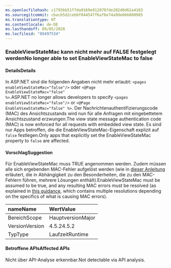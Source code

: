 ```yaml
---
ms.openlocfilehash: c1793bb51f7da9169e912078fde202d0d62a4183
ms.sourcegitcommit: cbacb5d2cebbf044547f6af6e74a9de866800985
ms.translationtype: HT
ms.contentlocale: de-DE
ms.lasthandoff: 09/05/2020
ms.locfileid: "89497534"
---
```

### <a name="no-longer-able-to-set-enableviewstatemac-to-false"></a><span data-ttu-id="892df-101">EnableViewStateMac kann nicht mehr auf FALSE festgelegt werden</span><span class="sxs-lookup"><span data-stu-id="892df-101">No longer able to set EnableViewStateMac to false</span></span>

#### <a name="details"></a><span data-ttu-id="892df-102">Details</span><span class="sxs-lookup"><span data-stu-id="892df-102">Details</span></span>

<span data-ttu-id="892df-103">In ASP.NET sind die folgenden Angaben nicht mehr erlaubt: <code>&lt;pages enableViewStateMac=&quot;false&quot;/&gt;</code> oder <code>&lt;@Page EnableViewStateMac=&quot;false&quot; %&gt;</code>.</span><span class="sxs-lookup"><span data-stu-id="892df-103">ASP.NET no longer allows developers to specify <code>&lt;pages enableViewStateMac=&quot;false&quot;/&gt;</code> or <code>&lt;@Page EnableViewStateMac=&quot;false&quot; %&gt;</code>.</span></span> <span data-ttu-id="892df-104">Der Nachrichtenauthentifizierungscode (MAC) des Ansichtszustands wird nun für alle Anfragen mit eingebettetem Ansichtszustand erzwungen.</span><span class="sxs-lookup"><span data-stu-id="892df-104">The view state message authentication code (MAC) is now enforced for all requests with embedded view state.</span></span> <span data-ttu-id="892df-105">Es sind nur Apps betroffen, die die EnableViewStateMac-Eigenschaft explizit auf <code>false</code> festlegen.</span><span class="sxs-lookup"><span data-stu-id="892df-105">Only apps that explicitly set the EnableViewStateMac property to <code>false</code> are affected.</span></span>

#### <a name="suggestion"></a><span data-ttu-id="892df-106">Vorschlag</span><span class="sxs-lookup"><span data-stu-id="892df-106">Suggestion</span></span>

<span data-ttu-id="892df-107">Für EnableViewStateMac muss TRUE angenommen werden. Zudem müssen alle sich ergebenden MAC-Fehler aufgelöst werden (wie in [dieser Anleitung](https://support.microsoft.com/kb/2915218) erläutert, die in Abhängigkeit zu den Besonderheiten, die zu den MAC-Fehlern führen, mehrere Lösungen enthält).</span><span class="sxs-lookup"><span data-stu-id="892df-107">EnableViewStateMac must be assumed to be true, and any resulting MAC errors must be resolved (as explained in [this guidance](https://support.microsoft.com/kb/2915218), which contains multiple resolutions depending on the specifics of what is causing MAC errors).</span></span>

| <span data-ttu-id="892df-108">name</span><span class="sxs-lookup"><span data-stu-id="892df-108">Name</span></span>    | <span data-ttu-id="892df-109">Wert</span><span class="sxs-lookup"><span data-stu-id="892df-109">Value</span></span>       |
|:--------|:------------|
| <span data-ttu-id="892df-110">Bereich</span><span class="sxs-lookup"><span data-stu-id="892df-110">Scope</span></span>   |<span data-ttu-id="892df-111">Hauptversion</span><span class="sxs-lookup"><span data-stu-id="892df-111">Major</span></span>|
|<span data-ttu-id="892df-112">Version</span><span class="sxs-lookup"><span data-stu-id="892df-112">Version</span></span>|<span data-ttu-id="892df-113">4.5.2</span><span class="sxs-lookup"><span data-stu-id="892df-113">4.5.2</span></span>|
|<span data-ttu-id="892df-114">Typ</span><span class="sxs-lookup"><span data-stu-id="892df-114">Type</span></span>|<span data-ttu-id="892df-115">Laufzeit</span><span class="sxs-lookup"><span data-stu-id="892df-115">Runtime</span></span>|

#### <a name="affected-apis"></a><span data-ttu-id="892df-116">Betroffene APIs</span><span class="sxs-lookup"><span data-stu-id="892df-116">Affected APIs</span></span>

<span data-ttu-id="892df-117">Nicht über API-Analyse erkennbar.</span><span class="sxs-lookup"><span data-stu-id="892df-117">Not detectable via API analysis.</span></span>

<!--

#### Affected APIs

Not detectable via API analysis.

-->
